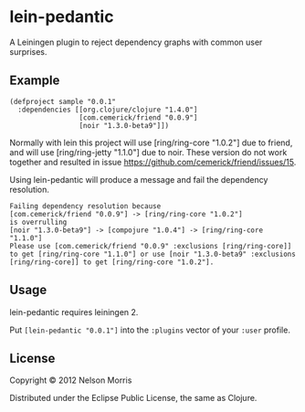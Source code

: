 # lein-pedantic

A Leiningen plugin to reject dependency graphs with common user surprises.

## Example
```
(defproject sample "0.0.1"
  :dependencies [[org.clojure/clojure "1.4.0"]
                 [com.cemerick/friend "0.0.9"]
                 [noir "1.3.0-beta9"]])
```

Normally with lein this project will use [ring/ring-core "1.0.2"] due to friend, and will use [ring/ring-jetty "1.1.0"] due to noir.  These version do not work together and resulted in issue https://github.com/cemerick/friend/issues/15.

Using lein-pedantic will produce a message and fail the dependency resolution.

```
Failing dependency resolution because
[com.cemerick/friend "0.0.9"] -> [ring/ring-core "1.0.2"]
is overrulling
[noir "1.3.0-beta9"] -> [compojure "1.0.4"] -> [ring/ring-core "1.1.0"]
Please use [com.cemerick/friend "0.0.9" :exclusions [ring/ring-core]] to get [ring/ring-core "1.1.0"] or use [noir "1.3.0-beta9" :exclusions [ring/ring-core]] to get [ring/ring-core "1.0.2"].
```

## Usage

lein-pedantic requires leiningen 2.

Put `[lein-pedantic "0.0.1"]` into the `:plugins` vector of your
`:user` profile.

## License

Copyright © 2012 Nelson Morris

Distributed under the Eclipse Public License, the same as Clojure.
